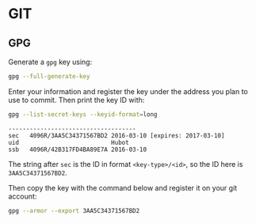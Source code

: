 # GIT

## GPG

Generate a `gpg` key using:

```sh
gpg --full-generate-key
```

Enter your information and register the key under the address you plan to use to commit. Then print
the key ID with:

```sh
gpg --list-secret-keys --keyid-format=long
```

```
------------------------------------
sec   4096R/3AA5C34371567BD2 2016-03-10 [expires: 2017-03-10]
uid                          Hubot 
ssb   4096R/42B317FD4BA89E7A 2016-03-10
```

The string after `sec` is the ID in format `<key-type>/<id>`, so the ID here is `3AA5C34371567BD2`.

Then copy the key with the command below and register it on your git account:

```sh
gpg --armor --export 3AA5C34371567BD2
```
